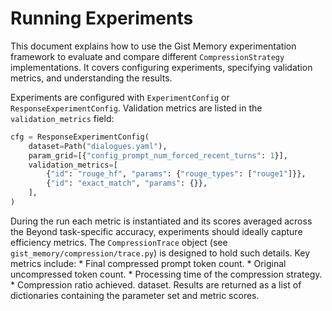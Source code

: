 # Running Experiments

This document explains how to use the Gist Memory experimentation framework to evaluate and compare different `CompressionStrategy` implementations. It covers configuring experiments, specifying validation metrics, and understanding the results.

Experiments are configured with `ExperimentConfig` or `ResponseExperimentConfig`.
Validation metrics are listed in the `validation_metrics` field:

```python
cfg = ResponseExperimentConfig(
    dataset=Path("dialogues.yaml"),
    param_grid=[{"config_prompt_num_forced_recent_turns": 1}],
    validation_metrics=[
        {"id": "rouge_hf", "params": {"rouge_types": ["rouge1"]}},
        {"id": "exact_match", "params": {}},
    ],
)
```

During the run each metric is instantiated and its scores averaged across the
Beyond task-specific accuracy, experiments should ideally capture efficiency metrics. The `CompressionTrace` object (see `gist_memory/compression/trace.py`) is designed to hold such details. Key metrics include:
    * Final compressed prompt token count.
    * Original uncompressed token count.
    * Processing time of the compression strategy.
    * Compression ratio achieved.
dataset. Results are returned as a list of dictionaries containing the parameter
set and metric scores.
